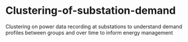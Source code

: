 # Clustering-of-substation-demand
Clustering on power data recording at substations to understand demand profiles between groups and over time to inform energy management
